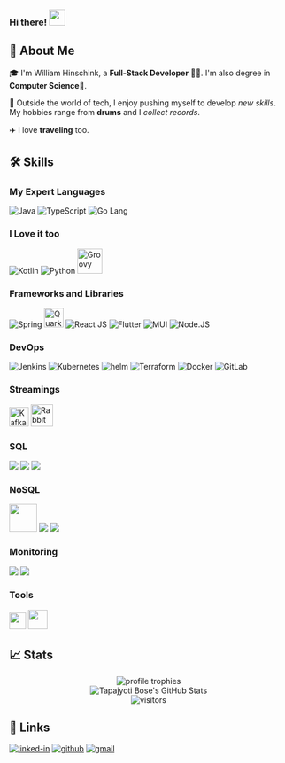 ### Hi there! <img src="https://media.giphy.com/media/hvRJCLFzcasrR4ia7z/giphy.gif" width="29px" height="29px">

<!--
**WilliamHinschink/WilliamHinschink** is a ✨ _special_ ✨ repository because its `README.md` (this file) appears on your GitHub profile.

Here are some ideas to get you started:

- 🔭 I’m currently working on ...
- 🌱 I’m currently learning ...
- 👯 I’m looking to collaborate on ...
- 🤔 I’m looking for help with ...
- 💬 Ask me about ...
- 📫 How to reach me: ...
- 😄 Pronouns: ...
- ⚡ Fun fact: ...
-->
## 🚀 About Me

🎓 I'm William Hinschink, a **Full-Stack Developer** 👨‍💻. I'm also degree in **Computer Science**🏅.

🥁 Outside the world of tech, I enjoy pushing myself to develop *new skills*. My hobbies range from **drums** and I *collect records*.

✈️ I love **traveling** too.

## 🛠️ Skills

### My Expert Languages

<img src="https://img.icons8.com/color/35/000000/java-coffee-cup-logo--v2.png" title="Java"/> <img src="https://img.icons8.com/color/35/typescript--v2.png" title="TypeScript"/> <img src="https://img.icons8.com/color/35/golang.png" title="Go Lang"/>

### I Love it too

<img src="https://img.icons8.com/color/35/kotlin.png" title="Kotlin"/> <img src="https://img.icons8.com/color/35/python.png" title="Python"/> <img src="https://upload.wikimedia.org/wikipedia/commons/thumb/3/36/Groovy-logo.svg/1200px-Groovy-logo.svg.png" width="45" title="Groovy"/>

### Frameworks and Libraries

<img src="https://img.icons8.com/color/35/spring-logo.png" title="Spring"/> <img src="https://seeklogo.com/images/Q/quarkus-logo-C9F006782E-seeklogo.com.png" width="35" title="Quarkus"/> <img src="https://img.icons8.com/color/35/react-native.png" title="React JS"/> <img src="https://img.icons8.com/fluency/35/flutter.png" title="Flutter"/> <img src="https://img.icons8.com/color/35/material-ui.png" title="MUI"/> <img src="https://img.icons8.com/fluency/35/node-js.png" title="Node.JS"/>

### DevOps

<img src="https://img.icons8.com/color/35/jenkins.png" title="Jenkins" /> <img src="https://img.icons8.com/color/35/kubernetes.png" title="Kubernetes"/> <img src="https://img.icons8.com/external-bearicons-flat-bearicons/35/external-Helm-navigation-and-maps-bearicons-flat-bearicons.png" alt="helm" title="Helm"/> <img src="https://img.icons8.com/fluency/35/terraform.png" title="Terraform"/> <img src="https://img.icons8.com/fluency/35/docker.png" title="Docker"/> <img src="https://img.icons8.com/color/35/gitlab.png" title="GitLab"/>

### Streamings

<img src="https://github.com/WilliamHinschink/WilliamHinschink/assets/18005550/1c7382ea-9430-487c-9a6b-d5a64877ba76" width="35" title="Kafka"/> <img src="https://cdn.freebiesupply.com/logos/thumbs/2x/rabbitmq-logo.png" width="40" title="RabbitMQ"/>

### SQL

<img src="https://img.icons8.com/color/35/oracle-logo.png"/> <img src="https://img.icons8.com/color/35/postgreesql.png"/> <img src="https://img.icons8.com/fluency/35/mysql-logo.png"/>

### NoSQL

<img src="https://download.logo.wine/logo/Apache_Cassandra/Apache_Cassandra-Logo.wine.png" width="50"/> <img src="https://img.icons8.com/color/35/mongodb.png"/> <img src="https://img.icons8.com/color/35/elasticsearch.png"/>

### Monitoring

<img src="https://img.icons8.com/fluency/35/prometheus-app.png"/> <img src="https://img.icons8.com/color/35/grafana.png"/>

### Tools
<img src="https://cdn.icon-icons.com/icons2/2107/PNG/512/file_type_maven_icon_130397.png" width="30"/> <img src="https://cdn.icon-icons.com/icons2/2107/PNG/512/file_type_light_gradle_icon_130462.png" width="35"/>


## 📈 Stats

<div align="center">
    <img src="https://github-profile-trophy.vercel.app/?username=WilliamHinschink&row=1&column=6&margin-h=8&theme=darkhub&count_private=true&margin-w=15&no-frame=true" alt="profile trophies" />
    <br />
    <img src="https://github-readme-stats.vercel.app/api?username=WilliamHinschink&show_icons=true&hide_border=true" alt="Tapajyoti Bose's GitHub Stats">
    <br />
    <img src="https://visitor-badge.laobi.icu/badge?page_id=WilliamHinschink.WilliamHinschink" alt="visitors">
</div>

## 🔗 Links

[![linked-in](https://img.shields.io/badge/Linked_In-0077B5?style=for-the-badge&logo=LinkedIn&logoColor=white)](https://br.linkedin.com/in/william-hinschink-3bb499105)
[![github](https://img.shields.io/badge/GitHub-000000?style=for-the-badge&logo=GitHub&logoColor=white)](https://github.com/WilliamHinschink)
[![gmail](https://img.shields.io/badge/Gmail-D14836?style=for-the-badge&logo=Gmail&logoColor=white)](mailto:https://github.com/WilliamHinschink)
